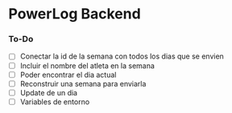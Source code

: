 # PowerLog Backend

### To-Do
- [ ] Conectar la id de la semana con todos los dias que se envien
- [ ] Incluir el nombre del atleta en la semana
- [ ] Poder encontrar el dia actual
- [ ] Reconstruir una semana para enviarla
- [ ] Update de un dia 
- [ ] Variables de entorno